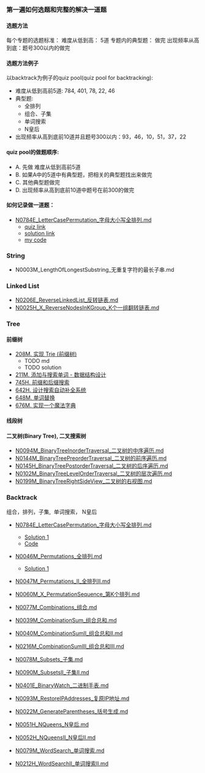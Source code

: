 

### 第一遍如何选题和完整的解决一道题


#### 选题方法
每个专题的选题标准：
难度从低到高： 5道
专题内的典型题： 做完
出现频率从高到底：题号300以内的做完


#### 选题方法例子
以backtrack为例子的quiz pool(quiz pool for backtracking):

- 难度从低到高前5道: 784, 401, 78, 22, 46
- 典型题: 
    * 全排列
    * 组合、子集
    * 单词搜索
    * N皇后
- 出现频率从高到底前10道并且题号300以内：93，46，10，51，37，22

#### quiz pool的做题顺序:

- A. 先做 难度从低到高前5道
- B. 如果A中的5道中有典型题，把相关的典型题找出来做完
- C. 其他典型题做完
- D. 出现频率从高到底前10道中题号在前300的做完

#### 如何记录做一道题： 
- [N0784E_LetterCasePermutation_字母大小写全排列.md](N0784E_LetterCasePermutation_字母大小写全排列.md)
    * [quiz link](https://leetcode-cn.com/problems/letter-case-permutation/)
    * [solution link](https://leetcode-cn.com/problems/letter-case-permutation/solution/shen-du-you-xian-bian-li-hui-su-suan-fa-python-dai/)
    * [my code](../src/main/java/com/maverickbyte/algo/leetcode/N0784E_LetterCasePermutation.java)

### String
- N0003M_LengthOfLongestSubstring_无重复字符的最长子串.md



### Linked List
- [N0206E_ReverseLinkedList_反转链表.md](N0206E_ReverseLinkedList_反转链表.md)
- [N0025H_X_ReverseNodesInKGroup_K个一组翻转链表.md](N0025H_X_ReverseNodesInKGroup_K个一组翻转链表.md)


### Tree

#### 前缀树
- [208M. 实现 Trie (前缀树)](https://leetcode-cn.com/problems/implement-trie-prefix-tree/)
    * TODO md
    * TODO solution
- [211M. 添加与搜索单词 - 数据结构设计](https://leetcode-cn.com/problems/add-and-search-word-data-structure-design/)
- [745H. 前缀和后缀搜索](https://leetcode-cn.com/problems/prefix-and-suffix-search/)
- [642H. 设计搜索自动补全系统](https://leetcode-cn.com/problems/design-search-autocomplete-system/)
- [648M. 单词替换](https://leetcode-cn.com/problems/replace-words/)
- [676M. 实现一个魔法字典](https://leetcode-cn.com/problems/implement-magic-dictionary/)

#### 线段树

#### 二叉树(Binary Tree), 二叉搜索树

- [N0094M_BinaryTreeInorderTraversal_二叉树的中序遍历.md](N0094M_BinaryTreeInorderTraversal_二叉树的中序遍历.md)
- [N0144M_BinaryTreePreorderTraversal_二叉树的前序遍历.md](N0144M_BinaryTreePreorderTraversal_二叉树的前序遍历.md)
- [N0145H_BinaryTreePostorderTraversal_二叉树的后序遍历.md](N0145H_BinaryTreePostorderTraversal_二叉树的后序遍历.md)
- [N0102M_BinaryTreeLevelOrderTraversal_二叉树的层次遍历.md](N0102M_BinaryTreeLevelOrderTraversal_二叉树的层次遍历.md)
- [N0199M_BinaryTreeRightSideView_二叉树的右视图.md](N0199M_BinaryTreeRightSideView_二叉树的右视图.md)



### Backtrack
组合，排列，子集,  单词搜索， N皇后

- [N0784E_LetterCasePermutation_字母大小写全排列.md](N0784E_LetterCasePermutation_字母大小写全排列.md)
    * [Solution 1](https://leetcode-cn.com/problems/letter-case-permutation/solution/shen-du-you-xian-bian-li-hui-su-suan-fa-python-dai/)
    * [Code](../src/main/java/com/maverickbyte/algo/leetcode/N0784E_LetterCasePermutation.java)
- [N0046M_Permutations_全排列.md](N0046M_Permutations_全排列.md)
    * [Solution 1]()
- [N0047M_Permutations_II_全排列II.md](N0047M_Permutations_II_全排列II.md)
- [N0060M_X_PermutationSequence_第K个排列.md](N0060M_X_PermutationSequence_第K个排列.md)

- [N0077M_Combinations_组合.md]()
- [N0039M_CombinationSum_组合总和.md]()
- [N0040M_CombinationSumII_组合总和II.md]()
- [N0216M_CombinationSumIII_组合总和III.md]()

- [N0078M_Subsets_子集.md]()
- [N0090M_SubsetsII_子集II.md]()

- [N0401E_BinaryWatch_二进制手表.md]()
- [N0093M_RestoreIPAddresses_复原IP地址.md](N0093M_RestoreIPAddresses_复原IP地址.md)
- [N0022M_GenerateParentheses_括号生成.md]()
- [N0051H_NQueens_N皇后.md]()
- [N0052H_NQueensII_N皇后II.md]()
- [N0079M_WordSearch_单词搜索.md]()
- [N0212H_WordSearchII_单词搜索II.md]()
